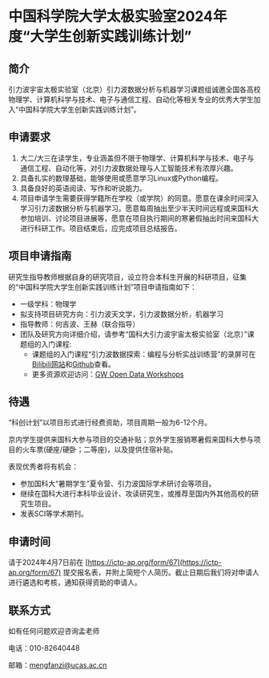 # 中国科学院大学太极实验室2024年度“大学生创新实践训练计划”

## 简介

引力波宇宙太极实验室（北京）引力波数据分析与机器学习课题组诚邀全国各高校物理学、计算机科学与技术、电子与通信工程、自动化等相关专业的优秀大学生加入“中国科学院大学生创新实践训练计划”。

## 申请要求
1. 大二/大三在读学生，专业涵盖但不限于物理学、计算机科学与技术、电子与通信工程、自动化等，对引力波数据处理与人工智能技术有浓厚兴趣。
2. 具备扎实的数理基础，能够使用或愿意学习Linux或Python编程。
3. 具备良好的英语阅读、写作和听说能力。
4. 项目申请学生需要获得学籍所在学校（或学院）的同意。愿意在课余时间深入学习引力波数据分析与机器学习。愿意每周抽出至少半天时间远程或来国科大参加培训、讨论项目进展等，愿意在项目执行期间的寒暑假抽出时间来国科大进行科研工作。项目结束后，应完成项目总结报告。

## 项目申请指南
研究生指导教师根据自身的研究项目，设立符合本科生开展的科研项目，征集的“中国科学院大学生创新实践训练计划”项目申请指南如下：

- 一级学科：物理学
- 拟支持项目研究方向：引力波天文学，引力波数据分析，机器学习  
- 指导教师：何吉波、王赫（联合指导）
- 团队及研究方向详细介绍，请参考“国科大引力波宇宙太极实验室（北京）”课题组的入门课程:
  - 课题组的入门课程“引力波数据探索：编程与分析实战训练营”的录屏可在[Bilibili网站](https://space.bilibili.com/76060243/channel/seriesdetail?sid=3896245)和[Github](https://github.com/iphysresearch/GWData-Bootcamp)查看。
  - 更多资源欢迎访问：[GW Open Data Workshops](https://gwosc.org/workshops/)

## 待遇

“科创计划”以项目形式进行经费资助，项目周期一般为6-12个月。

京内学生提供来国科大参与项目的交通补贴；京外学生报销寒暑假来国科大参与项目的火车票(硬座/硬卧；二等座)，以及提供住宿补贴。

表现优秀者将有机会：

- 参加国科大“暑期学生”夏令营、引力波国际学术研讨会等项目。
- 继续在国科大进行本科毕业设计、攻读研究生，或推荐至国内外其他高校的研究生项目。
- 发表SCI等学术期刊。

## 申请时间
请于2024年4月7日前在 [https://ictp-ap.org/form/67](https://ictp-ap.org/form/67) 提交报名表，并附上简短个人简历。截止日期后我们将对申请人进行遴选和考核，通知获得资助的申请人。

## 联系方式 

如有任何问题欢迎咨询孟老师

电话：010-82640448

邮箱：mengfanzi@ucas.ac.cn


